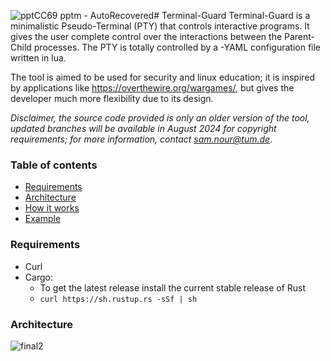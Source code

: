 ![pptCC69 pptm  -  AutoRecovered](https://github.com/SamNour/Terminal-Guard/assets/96638051/62c5289a-6e46-477b-9505-e1a320ceae2e)# Terminal-Guard
Terminal-Guard is a minimalistic Pseudo-Terminal (PTY) that controls interactive programs. It gives the user complete control over the interactions between the Parent-Child processes. The PTY is totally controlled by a -YAML configuration file written in lua.

The tool is aimed to be used for security and linux education; it is inspired by applications like https://overthewire.org/wargames/, but gives the developer much more flexibility due to its design.

*Disclaimer, the source code provided is only an older version of the tool, updated branches will be available in August 2024 for copyright requirements; for more information, contact sam.nour@tum.de*.


### Table of contents  
- [Requirements](#requirements)
 - [Architecture](#architecture) 
 - [How it works](#how-it-works) 
 - [Example](#example) 

### Requirements
- Curl
- Cargo:
	-  To get the latest release install the current stable release of Rust
	- ``curl https://sh.rustup.rs -sSf | sh``
### Architecture
![final2](https://github.com/SamNour/Terminal-Guard/assets/96638051/1731881c-6213-419c-9070-5db837030f0d)
